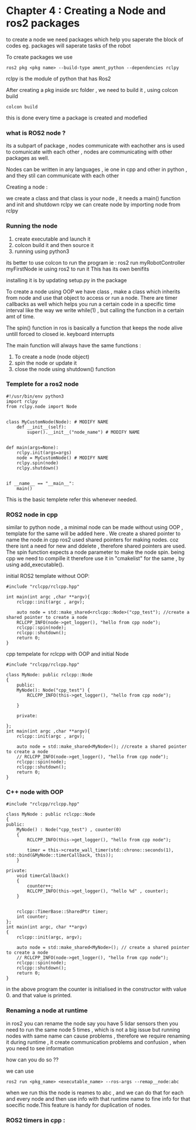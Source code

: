 # Chapter 4 : Creating a Node and ros2 packages

to create a node we need packages which help you saperate the block of codes eg. packages will saperate tasks of the robot 

To create packages we use 

```
ros2 pkg <pkg name> --build-type ament_python --dependencies rclpy 
```

rclpy is the module of python that has Ros2 

After creating a pkg inside src folder , we need to build it , using colcon build
```
colcon build
```
this is done every time a package is created and modefied


### what is ROS2 node ? 
its a subpart of package , nodes communicate with eachother ans is used to comunicate with each other , nodes are communicating with other packages as well.

Nodes can be written in any languages , ie one in cpp and other in python , and they stil can communicate with each other

Creating a node : 

we create a class and that class is your node , it needs a main() function and init and shutdown rclpy
we can create node by importing node from rclpy


### Running the node 

1. create executable and launch it 
2. colcon build it and then source it 
3. running using python3

<P>its better to use colcon to run the program ie : ros2 run myRobotController myFirstNode ie using ros2 to run it 
This has its own benifits 

installing it is by updating setup.py in the package

<P>To create a node using OOP we have class , make a class which inherits from node and use that object to access or run a node. There are timer callbacks as well which helps you run a certain code in a specific time interval like the way we write while(1) , but calling the function in a certain amt of time.

The spin() function in ros is basically a function that keeps the node alive untill forced to closed ie. keyboard interrupts

The main function will always have the same functions :
1. To create a node (node object)
2. spin the node or update it 
3. close the node using shutdown() function 

### Templete for a ros2 node 
```
#!/usr/bin/env python3
import rclpy
from rclpy.node import Node
 
 
class MyCustomNode(Node): # MODIFY NAME
    def __init__(self):
        super().__init__("node_name") # MODIFY NAME
 
 
def main(args=None):
    rclpy.init(args=args)
    node = MyCustomNode() # MODIFY NAME
    rclpy.spin(node)
    rclpy.shutdown()
 
 
if __name__ == "__main__":
    main()
```

This is the basic templete refer this whenever needed.

### ROS2 node in cpp 

similar to python node , a minimal node can be made without using OOP , template for the same will be added here . We create a shared pointer to name the node.in cpp ros2 used shared pointers for making nodes. coz there isnt a need for new and ddelete , therefore shared pointers are used. The spin function expects a node parameter to make the node spin. being cpp we need to compille it therefore use it in "cmakelist" for the same , by using add_executable().

initial ROS2 template without OOP:
```
#include "rclcpp/rclcpp.hpp"

int main(int argc ,char **argv){
    rclcpp::init(argc , argv);

    auto node = std::make_shared<rclcpp::Node>("cpp_test"); //create a shared pointer to create a node
    RCLCPP_INFO(node->get_logger(), "hello from cpp node");
    rclcpp::spin(node);
    rclcpp::shutdown();
    return 0;
}
```

cpp tempelate for rclcpp with OOP and initial Node 
```
#include "rclcpp/rclcpp.hpp"

class MyNode: public rclcpp::Node
{
    public:
    MyNode(): Node("cpp_test") {
        RCLCPP_INFO(this->get_logger(), "hello from cpp node");

    }

    private:

};
int main(int argc ,char **argv){
    rclcpp::init(argc , argv);

    auto node = std::make_shared<MyNode>(); //create a shared pointer to create a node
    // RCLCPP_INFO(node->get_logger(), "hello from cpp node");
    rclcpp::spin(node);
    rclcpp::shutdown();
    return 0;
}
```

### C++ node with OOP
```
#include "rclcpp/rclcpp.hpp"

class MyNode : public rclcpp::Node
{
public:
    MyNode() : Node("cpp_test") , counter(0)
    {
        RCLCPP_INFO(this->get_logger(), "hello from cpp node");

        timer = this->create_wall_timer(std::chrono::seconds(1), std::bind(&MyNode::timerCallback, this));
    }

private:
    void timerCallback()
    {
        counter++;
        RCLCPP_INFO(this->get_logger(), "hello %d" , counter);
    }


    rclcpp::TimerBase::SharedPtr timer;
    int counter;
};
int main(int argc, char **argv)
{
    rclcpp::init(argc, argv);

    auto node = std::make_shared<MyNode>(); // create a shared pointer to create a node
    // RCLCPP_INFO(node->get_logger(), "hello from cpp node");
    rclcpp::spin(node);
    rclcpp::shutdown();
    return 0;
}
```
in the above program the counter is initialised in the constructor with value 0. and that value is printed.
### Renaming a node at runtime 

in ros2 you can rename the node say you have 5 lidar sensors then you need to run the same node 5 times , which is not a big issue but running nodes with same name can cause problems , therefore we require renaming it during runtime , it create communication problems and confusion , when you need to see information

how can you do so ??

we can use 

```
ros2 run <pkg_name> <executable_name> --ros-args --remap__node:abc
```

when we run this the node is reames to abc , and we can do that for each and every node and then use info with that runtime name to fine info for that soecific node.This feature is handy for duplication of nodes.

### ROS2 timers in cpp :

